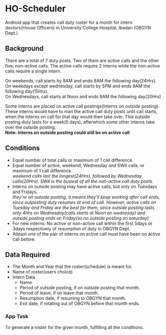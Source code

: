 # HO-Scheduler
Android app that creates call duty roster for a month for intern doctors(House Officers) in University College Hospital, Ibadan (OBGYN Dept.)

## Background
There are a total of 7 duty posts. Two of them are active calls and the other five, non-active calls.
The active calls require 2 interns while the non-active calls require a single intern.

On weekends, call starts by 8AM and ends 8AM the following day(24Hrs).  
On weekdays except wednesday, call starts by 5PM and ends 8AM the following day(15Hrs).  
On Wednesdays, call starts at Noon and ends 8AM the following day(20Hrs)

Some interns are placed on active call postings(Interns on outside posting). These interns would have to man the active call duty posts until call starts, when the interns on call for that day would then take over.
This outside posting duty lasts for a week(5 days), afterwhich some other interns take over the outside posting.  
**Note: interns on outside posting could still be on active call**

## Conditions
- Equal number of total calls or maximum of 1 call difference.
- Equal number of active, weekend, Wednesday and SW4 calls. or maximum of 1 call difference.  
*weekend calls last the longest(24Hrs), followed by Wednesday calls(20Hrs). SW4 is the busiest of all the non-active call duty posts.*
- Interns on outside posting may have active calls, but only on Tuesdays and Fridays.  
*they're on outside posting, it means they'll keep working after call ends, since outposting duty resumes at end of call. However, active calls on Tuesday and Friday are the best for them, since outside posting lasts only 4Hrs on Wednesday(calls starts at Noon on wednesay) and outside posting ends on Friday(so no outside posting on saturday)*
- For new interns: No active or non-active call within the first 5days or 3days respectively of resumption of duty in OBGYN Dept.
- Atleast one of the pair of interns on active call must have been on active call before.


## Data Required 
- The Month and Year that the roster(schedule) is meant for.
- Name of roster(users choice)
- Intern Data
  - Name
  - Period of outside posting, if on outside posting that month.
  - Period of leave, if on leave that month.
  - Resumption date, if resuming to OBGYN that month.
  - Exit date, if rotating out of OBGYN before that month ends.
  
### App Task
To generate a roster for the given month, fulfilling all the conditions.
